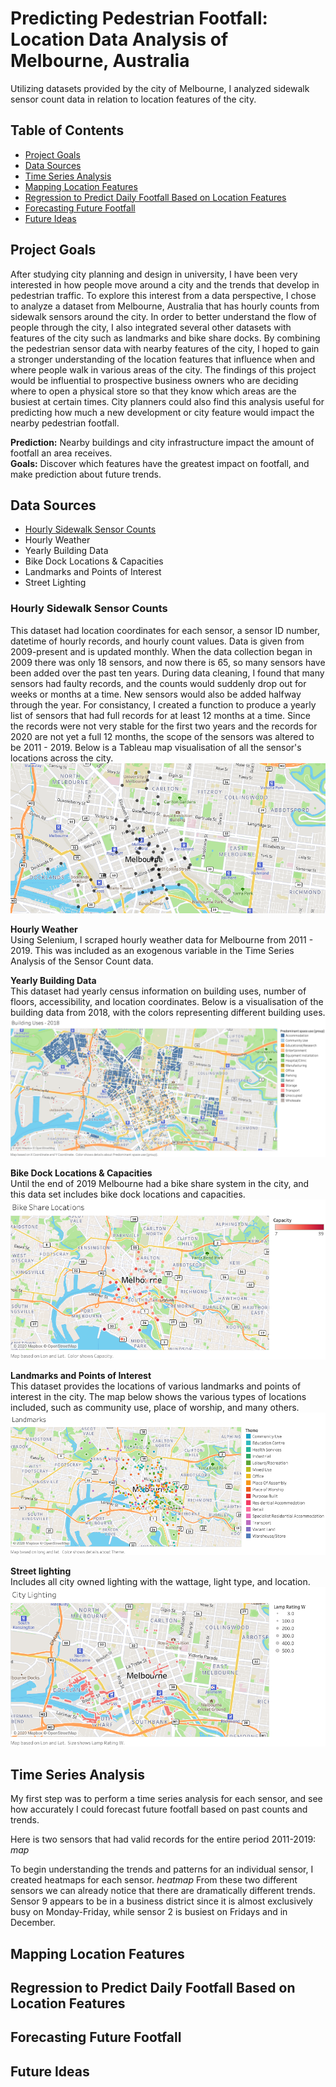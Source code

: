 # Predicting Pedestrian Footfall: <br /> Location Data Analysis of Melbourne, Australia

Utilizing datasets provided by the city of Melbourne, I analyzed sidewalk sensor count data in relation to location features of the city. 

## Table of Contents
* [Project Goals](#project-goals)
* [Data Sources](#data-sources)
* [Time Series Analysis](#time-series-analysis)
* [Mapping Location Features](#mapping-location-features)
* [Regression to Predict Daily Footfall Based on Location Features](#regression-to-predict-daily-footfall-based-on-location-features)
* [Forecasting Future Footfall](#forecasting-future-footfall)
* [Future Ideas](#future-ideas)


## Project Goals
After studying city planning and design in university, I have been very interested in how people move around a city and the trends that develop in pedestrian traffic. To explore this interest from a data perspective, I chose to analyze a dataset from Melbourne, Australia that has hourly counts from sidewalk sensors around the city. In order to better understand the flow of people through the city, I also integrated several other datasets with features of the city such as landmarks and bike share docks. By combining the pedestrian sensor data with nearby features of the city, I hoped to gain a stronger understanding of the location features that influence when and where people walk in various areas of the city. The findings of this project would be influential to prospective business owners who are deciding where to open a physical store so that they know which areas are the busiest at certain times. City planners could also find this analysis useful for predicting how much a new development or city feature would impact the nearby pedestrian footfall.

**Prediction:** Nearby buildings and city infrastructure impact the amount of footfall an area receives. <br />
**Goals:** Discover which features have the greatest impact on footfall, and make prediction about future trends. <br />

## Data Sources
* [Hourly Sidewalk Sensor Counts](#hourly-sidewalk-sensor-counts) 
* Hourly Weather 
* Yearly Building Data 
* Bike Dock Locations & Capacities
* Landmarks and Points of Interest
* Street Lighting 

### Hourly Sidewalk Sensor Counts <br />
This dataset had location coordinates for each sensor, a sensor ID number, datetime of hourly records, and hourly count values. Data is given from 2009-present and is updated monthly. When the data collection began in 2009 there was only 18 sensors, and now there is 65, so many sensors have been added over the past ten years. During data cleaning, I found that many sensors had faulty records, and the counts would suddenly drop out for weeks or months at a time. New sensors would also be added halfway through the year. For consistancy, I created a function to produce a yearly list of sensors that had full records for at least 12 months at a time. Since the records were not very stable for the first two years and the records for 2020 are not yet a full 12 months, the scope of the sensors was altered to be 2011 - 2019. Below is a Tableau map visualisation of all the sensor's locations across the city.<br />
<img src = "visuals/maps/sensor map.png">

**Hourly Weather** <br />
Using Selenium, I scraped hourly weather data for Melbourne from 2011 - 2019. This was included as an exogenous variable in the Time Series Analysis of the Sensor Count data. <br />

**Yearly Building Data** <br />
This dataset had yearly census information on building uses, number of floors, accessibility, and location coordinates. Below is a visualisation of the building data from 2018, with the colors representing different building uses. 
<img src = "visuals/maps/2018 building use.png">

**Bike Dock Locations & Capacities** <br />
Until the end of 2019 Melbourne had a bike share system in the city, and this data set includes bike dock locations and capacities. 
<img src = "visuals/maps/bike map.png">

**Landmarks and Points of Interest** <br />
This dataset provides the locations of various landmarks and points of interest in the city. The map below shows the various types of locations included, such as community use, place of worship, and many others.
<img src = "visuals/maps/landmarks.png">

**Street lighting** <br />
Includes all city owned lighting with the wattage, light type, and location. 
<img src = "visuals/maps/lighting map.png">

## Time Series Analysis

My first step was to perform a time series analysis for each sensor, and see how accurately I could forecast future footfall based on past counts and trends. 

Here is two sensors that had valid records for the entire period 2011-2019:
*map*

To begin understanding the trends and patterns for an individual sensor, I created heatmaps for each sensor. 
*heatmap*
From these two different sensors we can already notice that there are dramatically different trends. Sensor 9 appears to be in a business district since it is almost exclusively busy on Monday-Friday, while sensor 2 is busiest on Fridays and in December. 

## Mapping Location Features

## Regression to Predict Daily Footfall Based on Location Features

## Forecasting Future Footfall

## Future Ideas
